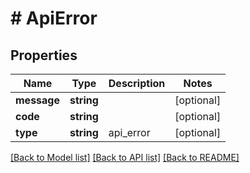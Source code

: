 # # ApiError

## Properties

Name | Type | Description | Notes
------------ | ------------- | ------------- | -------------
**message** | **string** |  | [optional]
**code** | **string** |  | [optional]
**type** | **string** | api_error | [optional]

[[Back to Model list]](../../README.md#models) [[Back to API list]](../../README.md#endpoints) [[Back to README]](../../README.md)
